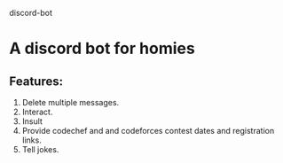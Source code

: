 discord-bot
# A discord bot for homies

## Features:
1. Delete multiple messages.
2. Interact.
3. Insult
4. Provide codechef and and codeforces contest dates and registration links.
5. Tell jokes.

